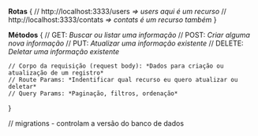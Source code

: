**Rotas** {
    // http://localhost:3333/users  *=>   users aqui é um recurso*
    // http://localhost:3333/contats    *=>    contats é um recurso também*
}

**Métodos** {
    // GET: *Buscar ou listar uma informação*
    // POST: *Criar alguma nova informação*
    // PUT: *Atualizar uma informação existente*
    // DELETE: *Deletar uma informação existente*

    // Corpo da requisição (request body): *Dados para criação ou atualização de um registro*
    // Route Params: *Indentificar qual recurso eu quero atualizar ou deletar*
    // Query Params: *Paginação, filtros, ordenação*
}

// migrations - controlam a versão do banco de dados
